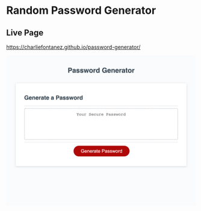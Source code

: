 # Random Password Generator



## Live Page

https://charliefontanez.github.io/password-generator/


![image](./password-generator.png)








